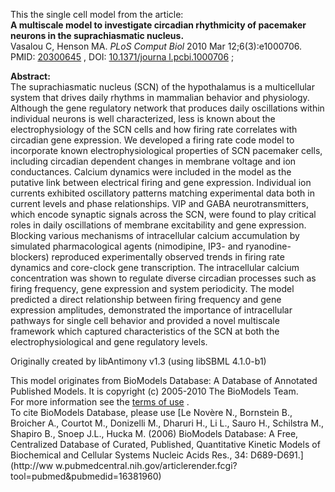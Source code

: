 

This the single cell model from the article:  
**A multiscale model to investigate circadian rhythmicity of pacemaker neurons in the suprachiasmatic nucleus.**   
Vasalou C, Henson MA. _PLoS Comput Biol_ 2010 Mar 12;6(3):e1000706. PMID:
[20300645](http://www.ncbi.nlm.nih.gov/pubmed/20300645) , DOI: [10.1371/journa
l.pcbi.1000706](http://dx.doi.org/10.1371%2Fjournal.pcbi.1000706) ;

**Abstract:**   
The suprachiasmatic nucleus (SCN) of the hypothalamus is a multicellular
system that drives daily rhythms in mammalian behavior and physiology.
Although the gene regulatory network that produces daily oscillations within
individual neurons is well characterized, less is known about the
electrophysiology of the SCN cells and how firing rate correlates with
circadian gene expression. We developed a firing rate code model to
incorporate known electrophysiological properties of SCN pacemaker cells,
including circadian dependent changes in membrane voltage and ion
conductances. Calcium dynamics were included in the model as the putative link
between electrical firing and gene expression. Individual ion currents
exhibited oscillatory patterns matching experimental data both in current
levels and phase relationships. VIP and GABA neurotransmitters, which encode
synaptic signals across the SCN, were found to play critical roles in daily
oscillations of membrane excitability and gene expression. Blocking various
mechanisms of intracellular calcium accumulation by simulated pharmacological
agents (nimodipine, IP3- and ryanodine-blockers) reproduced experimentally
observed trends in firing rate dynamics and core-clock gene transcription. The
intracellular calcium concentration was shown to regulate diverse circadian
processes such as firing frequency, gene expression and system periodicity.
The model predicted a direct relationship between firing frequency and gene
expression amplitudes, demonstrated the importance of intracellular pathways
for single cell behavior and provided a novel multiscale framework which
captured characteristics of the SCN at both the electrophysiological and gene
regulatory levels.

Originally created by libAntimony v1.3 (using libSBML 4.1.0-b1)

This model originates from BioModels Database: A Database of Annotated
Published Models. It is copyright (c) 2005-2010 The BioModels Team.  
For more information see the [terms of
use](http://www.ebi.ac.uk/biomodels/legal.html) .  
To cite BioModels Database, please use [Le Novère N., Bornstein B., Broicher
A., Courtot M., Donizelli M., Dharuri H., Li L., Sauro H., Schilstra M.,
Shapiro B., Snoep J.L., Hucka M. (2006) BioModels Database: A Free,
Centralized Database of Curated, Published, Quantitative Kinetic Models of
Biochemical and Cellular Systems Nucleic Acids Res., 34: D689-D691.](http://ww
w.pubmedcentral.nih.gov/articlerender.fcgi?tool=pubmed&pubmedid=16381960)

